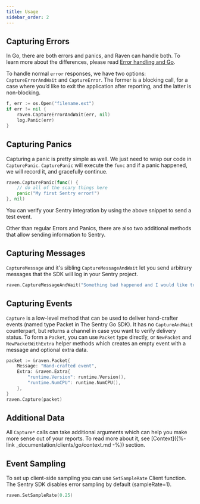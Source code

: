 ```yaml
---
title: Usage
sidebar_order: 2
---
```


<!-- WIZARD -->
## Capturing Errors

In Go, there are both errors and panics, and Raven can handle both. To learn more about the differences, please read [Error handling and Go](https://blog.golang.org/error-handling-and-go).

To handle normal `error` responses, we have two options: `CaptureErrorAndWait` and `CaptureError`. The former is a blocking call, for a case where you’d like to exit the application after reporting, and the latter is non-blocking.

```go
f, err := os.Open("filename.ext")
if err != nil {
	raven.CaptureErrorAndWait(err, nil)
	log.Panic(err)
}
```

## Capturing Panics

Capturing a panic is pretty simple as well. We just need to wrap our code in `CapturePanic`. `CapturePanic` will execute the `func` and if a panic happened, we will record it, and gracefully continue.

```go
raven.CapturePanic(func() {
	// do all of the scary things here
	panic("My first Sentry error!")
}, nil)
```

You can verify your Sentry integration by using the above snippet to send a test event.
<!-- ENDWIZARD -->

Other than regular Errors and Panics, there are also two additional methods that allow sending information to Sentry.

## Capturing Messages

`CaptureMessage` and it's sibling `CaptureMessageAndWait` let you send arbitrary messages that the SDK will log in your Sentry project.

```go
raven.CaptureMessageAndWait("Something bad happened and I would like to know about that", map[string]string{"category": "logging"})
```

## Capturing Events

`Capture` is a low-level method that can be used to deliver hand-crafter events (named type Packet in The Sentry Go SDK). It has no `CaptureAndWait` counterpart, but returns a channel in case you want to verify delivery status.
To form a `Packet`, you can use `Packet` type directly, or `NewPacket` and `NewPacketWithExtra` helper methods which creates an empty event with a message and optional extra data.

```go
packet := &raven.Packet{
	Message: "Hand-crafted event",
	Extra: &raven.Extra{
		"runtime.Version": runtime.Version(),
		"runtime.NumCPU": runtime.NumCPU(),
	},
}
raven.Capture(packet)
```

## Additional Data

All `Capture*` calls can take additional arguments which can help you make more sense out of your reports.
To read more about it, see [Context]({%- link _documentation/clients/go/context.md -%}) section.

## Event Sampling

To set up client-side sampling you can use `SetSampleRate` Client function. The Sentry SDK disables error sampling by default (sampleRate=1).

```go
raven.SetSampleRate(0.25)
```

